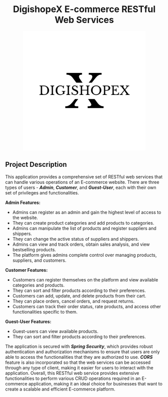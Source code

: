 <h1 align="center">DigishopeX E-commerce RESTful Web Services</h1>



<p align="center">
  <img width="390" height="380" src="https://github.com/ipaul1996/DigishopeX/blob/master/Resources/DigishopeX%20Logo.png">
</p>

## Project Description
This application provides a comprehensive set of RESTful web services that can handle various operations of an E-commerce website. There are three types of users - **_Admin_**, **_Customer_**, and **_Guest-User_**, each with their own set of privileges and functionalities.

**Admin Features:**
- Admins can register as an admin and gain the highest level of access to the website.
- They can create product categories and add products to categories.
- Admins can manipulate the list of products and register suppliers and shippers.
- They can change the active status of suppliers and shippers.
- Admins can view and track orders, obtain sales analysis, and view bestselling products.
- The platform gives admins complete control over managing products, suppliers, and customers.

**Customer Features:**
- Customers can register themselves on the platform and view available categories and products.
- They can sort and filter products according to their preferences.
- Customers can add, update, and delete products from their cart.
- They can place orders, cancel orders, and request returns.
- Customers can track their order status, rate products, and access other functionalities specific to them.


**Guest-User Features:**
- Guest-users can view available products.
- They can sort and filter products according to their preferences.

The application is secured with **_Spring Security_**, which provides robust authentication and authorization mechanisms to ensure that users are only able to access the functionalities that they are authorized to use. **_CORS_** feature is also incorporated so that the web services can be accessed through any type of client, making it easier for users to interact with the application.
Overall, this RESTful web service provides extensive functionalities to perform various CRUD operations required in an E-commerce application, making it an ideal choice for businesses that want to create a scalable and efficient E-commerce platform.
